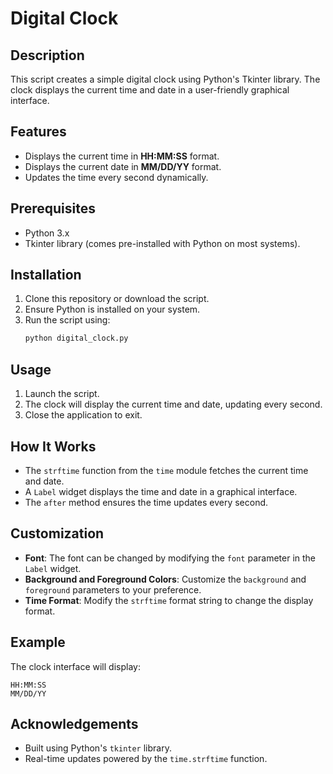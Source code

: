 
# Digital Clock

## Description
This script creates a simple digital clock using Python's Tkinter library. The clock displays the current time and date in a user-friendly graphical interface.

## Features
- Displays the current time in **HH:MM:SS** format.
- Displays the current date in **MM/DD/YY** format.
- Updates the time every second dynamically.

## Prerequisites
- Python 3.x
- Tkinter library (comes pre-installed with Python on most systems).

## Installation
1. Clone this repository or download the script.
2. Ensure Python is installed on your system.
3. Run the script using:
   ```bash
   python digital_clock.py
   ```

## Usage
1. Launch the script.
2. The clock will display the current time and date, updating every second.
3. Close the application to exit.

## How It Works
- The `strftime` function from the `time` module fetches the current time and date.
- A `Label` widget displays the time and date in a graphical interface.
- The `after` method ensures the time updates every second.

## Customization
- **Font**: The font can be changed by modifying the `font` parameter in the `Label` widget.
- **Background and Foreground Colors**: Customize the `background` and `foreground` parameters to your preference.
- **Time Format**: Modify the `strftime` format string to change the display format.

## Example
The clock interface will display:
```
HH:MM:SS
MM/DD/YY
```


## Acknowledgements
- Built using Python's `tkinter` library.
- Real-time updates powered by the `time.strftime` function.
